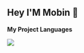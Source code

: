 ## Hey I'M Mobin 👋

<b>My Project Languages<b/>

<img src="https://github-readme-stats.vercel.app/api/top-langs/?username=ALONE0007&hide_progress=true" />
